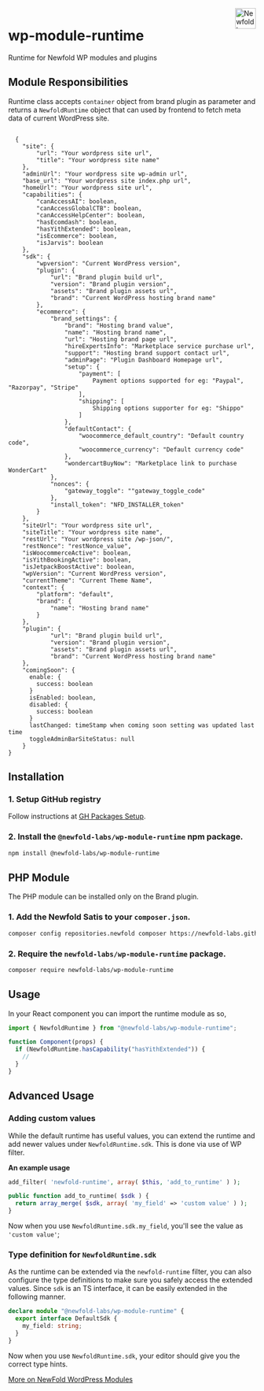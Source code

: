 <a href="https://newfold.com/" target="_blank">
    <img src="https://newfold.com/content/experience-fragments/newfold/site-header/master/_jcr_content/root/header/logo.coreimg.svg/1621395071423/newfold-digital.svg" alt="Newfold Logo" title="Newfold Digital" align="right" 
height="42" />
</a>

# wp-module-runtime

Runtime for Newfold WP modules and plugins

## Module Responsibilities

Runtime class accepts `container` object from brand plugin as parameter and returns a `NewfoldRuntime` object that can used by frontend to fetch meta data of current WordPress site.
```

  {
    "site": {
        "url": "Your wordpress site url",
        "title": "Your wordpress site name"
    },
    "adminUrl": "Your wordpress site wp-admin url",
    "base_url": "Your wordpress site index.php url",
    "homeUrl": "Your wordpress site url",
    "capabilities": {
        "canAccessAI": boolean,
        "canAccessGlobalCTB": boolean,
        "canAccessHelpCenter": boolean,
        "hasEcomdash": boolean,
        "hasYithExtended": boolean,
        "isEcommerce": boolean,
        "isJarvis": boolean
    },
    "sdk": {
        "wpversion": "Current WordPress version",
        "plugin": {
            "url": "Brand plugin build url",
            "version": "Brand plugin version",
            "assets": "Brand plugin assets url",
            "brand": "Current WordPress hosting brand name"
        },
        "ecommerce": {
            "brand_settings": {
                "brand": "Hosting brand value",
                "name": "Hosting brand name",
                "url": "Hosting brand page url",
                "hireExpertsInfo": "Marketplace service purchase url",
                "support": "Hosting brand support contact url",
                "adminPage": "Plugin Dashboard Homepage url",
                "setup": {
                    "payment": [
                        Payment options supported for eg: "Paypal", "Razorpay", "Stripe"
                    ],
                    "shipping": [
                        Shipping options supporter for eg: "Shippo"
                    ]
                },
                "defaultContact": {
                    "woocommerce_default_country": "Default country code",
                    "woocommerce_currency": "Default currency code"
                },
                "wondercartBuyNow": "Marketplace link to purchase WonderCart"
            },
            "nonces": {
                "gateway_toggle": ""gateway_toggle_code"
            },
            "install_token": "NFD_INSTALLER_token"
        }
    },
    "siteUrl": "Your wordpress site url",
    "siteTitle": "Your wordpress site name",
    "restUrl": "Your wordpress site /wp-json/",
    "restNonce": "restNonce_value",
    "isWoocommerceActive": boolean,
    "isYithBookingActive": boolean,
    "isJetpackBoostActive": boolean,
    "wpVersion": "Current WordPress version",
    "currentTheme": "Current Theme Name",
    "context": {
        "platform": "default",
        "brand": {
            "name": "Hosting brand name"
        }
    },
    "plugin": {
            "url": "Brand plugin build url",
            "version": "Brand plugin version",
            "assets": "Brand plugin assets url",
            "brand": "Current WordPress hosting brand name"
    },
    "comingSoon": {
      enable: {
        success: boolean
      }  
      isEnabled: boolean,
      disabled: {
        success: boolean
      }
      lastChanged: timeStamp when coming soon setting was updated last time
      toggleAdminBarSiteStatus: null
    }
}

```

## Installation

### 1. Setup GitHub registry

Follow instructions at [GH Packages Setup](https://gist.github.com/aulisius/1a6e4961f17039d82275a6941331b021).

### 2. Install the `@newfold-labs/wp-module-runtime` npm package.

```bash
npm install @newfold-labs/wp-module-runtime
```

## PHP Module

The PHP module can be installed only on the Brand plugin.

### 1. Add the Newfold Satis to your `composer.json`.

```bash
composer config repositories.newfold composer https://newfold-labs.github.io/satis
```

### 2. Require the `newfold-labs/wp-module-runtime` package.

```bash
composer require newfold-labs/wp-module-runtime
```

## Usage

In your React component you can import the runtime module as so,

```js
import { NewfoldRuntime } from "@newfold-labs/wp-module-runtime";

function Component(props) {
  if (NewfoldRuntime.hasCapability("hasYithExtended")) {
    //
  }
}
```

## Advanced Usage

### Adding custom values

While the default runtime has useful values, you can extend the runtime and add newer values under `NewfoldRuntime.sdk`. This is done via use of WP filter.

__An example usage__

```php
add_filter( 'newfold-runtime', array( $this, 'add_to_runtime' ) );

public function add_to_runtime( $sdk ) {
  return array_merge( $sdk, array( 'my_field' => 'custom value' ) );
}
```

Now when you use `NewfoldRuntime.sdk.my_field`, you'll see the value as `'custom value'`;

### Type definition for `NewfoldRuntime.sdk`

As the runtime can be extended via the `newfold-runtime` filter, you can also configure the type definitions to make sure you safely access the extended values. Since `sdk` is an TS interface, it can be easily extended in the following manner.

```ts
declare module "@newfold-labs/wp-module-runtime" {
  export interface DefaultSdk {
    my_field: string;
  }
}
```

Now when you use `NewfoldRuntime.sdk`, your editor should give you the correct type hints.

[More on NewFold WordPress Modules](https://github.com/newfold-labs/wp-module-loader)
